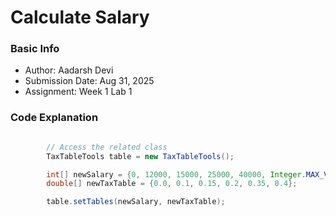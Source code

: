 # Calculate Salary

### Basic Info
- Author: Aadarsh Devi
- Submission Date: Aug 31, 2025
- Assignment: Week 1 Lab 1

### Code Explanation

```java

        // Access the related class
        TaxTableTools table = new TaxTableTools();

        int[] newSalary = {0, 12000, 15000, 25000, 40000, Integer.MAX_VALUE};
        double[] newTaxTable = {0.0, 0.1, 0.15, 0.2, 0.35, 0.4};

        table.setTables(newSalary, newTaxTable);

```
